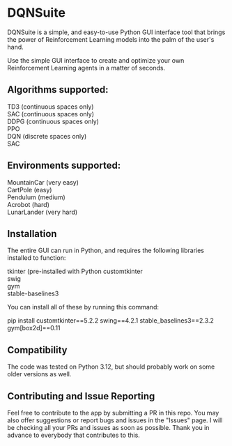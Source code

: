 # DQNSuite
DQNSuite is a simple, and easy-to-use Python GUI interface tool that brings the power of Reinforcement Learning models into the palm of the user's hand. 

Use the simple GUI interface to create and optimize your own Reinforcement Learning agents in a matter of seconds.

## Algorithms supported:

TD3 (continuous spaces only)\
SAC (continuous spaces only)\
DDPG (continuous spaces only)\
PPO\
DQN (discrete spaces only)\
SAC

## Environments supported:

MountainCar (very easy)\
CartPole (easy)\
Pendulum (medium)\
Acrobot (hard)\
LunarLander (very hard)

## Installation

The entire GUI can run in Python, and requires the following libraries installed to function:

tkinter (pre-installed with Python
customtkinter\
swig\
gym\
stable-baselines3

You can install all of these by running this command:

pip install customtkinter==5.2.2 swing==4.2.1 stable_baselines3==2.3.2 gym[box2d]==0.11

## Compatibility

The code was tested on Python 3.12, but should probably work on some older versions as well.

## Contributing and Issue Reporting

Feel free to contribute to the app by submitting a PR in this repo. You may also offer suggestions or report bugs and issues in the "Issues" page. I will be checking all your PRs and issues as soon as possible. Thank you in advance to everybody that contributes to this.







